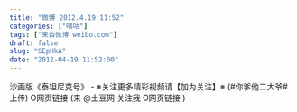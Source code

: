```yaml
---
title: "微博 2012.4.19 11:52"
categories: ["嘀咕"]
tags: ["来自微博 weibo.com"]
draft: false
slug: "SEpHkA"
date: "2012-04-19 11:52:00"
---
```


<p>沙画版《泰坦尼克号》 - ※关注更多精彩视频请【加为关注】※ (#你爹他二大爷#上传)   O网页链接 (来 @土豆网 关注我 O网页链接 ) ​​​​</p>
